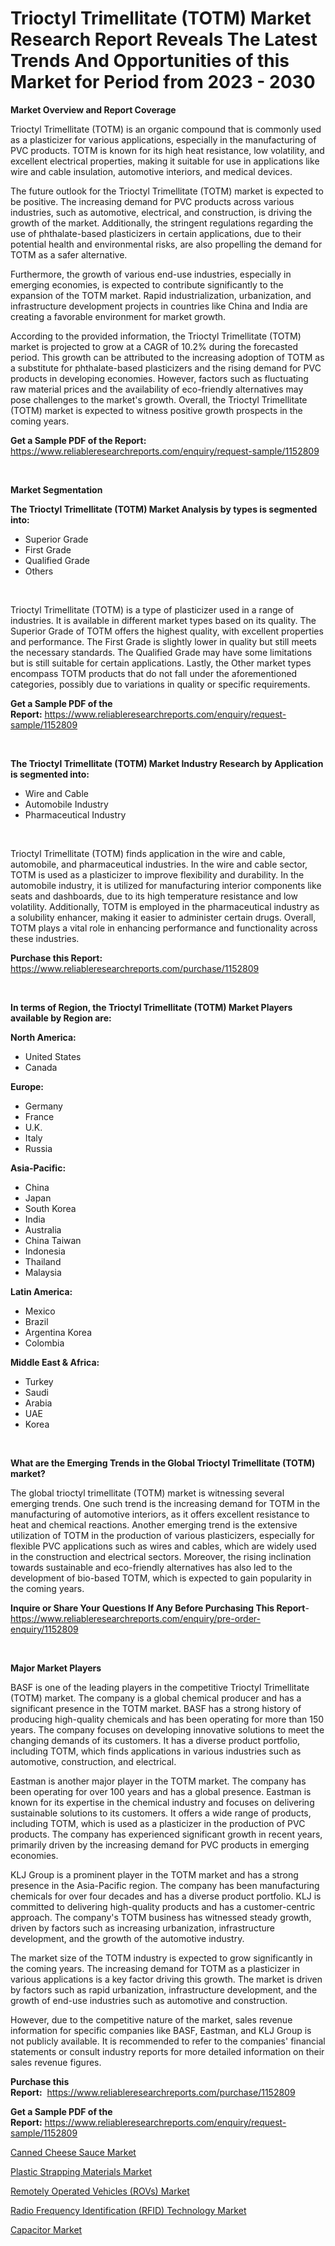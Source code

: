 <p><h1>Trioctyl Trimellitate (TOTM) Market Research Report Reveals The Latest Trends And Opportunities of this Market for Period from 2023 - 2030</h1></p><p><strong>Market Overview and Report Coverage</strong></p>
<p><p>Trioctyl Trimellitate (TOTM) is an organic compound that is commonly used as a plasticizer for various applications, especially in the manufacturing of PVC products. TOTM is known for its high heat resistance, low volatility, and excellent electrical properties, making it suitable for use in applications like wire and cable insulation, automotive interiors, and medical devices.</p><p>The future outlook for the Trioctyl Trimellitate (TOTM) market is expected to be positive. The increasing demand for PVC products across various industries, such as automotive, electrical, and construction, is driving the growth of the market. Additionally, the stringent regulations regarding the use of phthalate-based plasticizers in certain applications, due to their potential health and environmental risks, are also propelling the demand for TOTM as a safer alternative.</p><p>Furthermore, the growth of various end-use industries, especially in emerging economies, is expected to contribute significantly to the expansion of the TOTM market. Rapid industrialization, urbanization, and infrastructure development projects in countries like China and India are creating a favorable environment for market growth.</p><p>According to the provided information, the Trioctyl Trimellitate (TOTM) market is projected to grow at a CAGR of 10.2% during the forecasted period. This growth can be attributed to the increasing adoption of TOTM as a substitute for phthalate-based plasticizers and the rising demand for PVC products in developing economies. However, factors such as fluctuating raw material prices and the availability of eco-friendly alternatives may pose challenges to the market's growth. Overall, the Trioctyl Trimellitate (TOTM) market is expected to witness positive growth prospects in the coming years.</p></p>
<p><strong>Get a Sample PDF of the Report:</strong> <a href="https://www.reliableresearchreports.com/enquiry/request-sample/1152809">https://www.reliableresearchreports.com/enquiry/request-sample/1152809</a></p>
<p>&nbsp;</p>
<p><strong>Market Segmentation</strong></p>
<p><strong>The Trioctyl Trimellitate (TOTM) Market Analysis by types is segmented into:</strong></p>
<p><ul><li>Superior Grade</li><li>First Grade</li><li>Qualified Grade</li><li>Others</li></ul></p>
<p>&nbsp;</p>
<p><p>Trioctyl Trimellitate (TOTM) is a type of plasticizer used in a range of industries. It is available in different market types based on its quality. The Superior Grade of TOTM offers the highest quality, with excellent properties and performance. The First Grade is slightly lower in quality but still meets the necessary standards. The Qualified Grade may have some limitations but is still suitable for certain applications. Lastly, the Other market types encompass TOTM products that do not fall under the aforementioned categories, possibly due to variations in quality or specific requirements.</p></p>
<p><strong>Get a Sample PDF of the Report:</strong>&nbsp;<a href="https://www.reliableresearchreports.com/enquiry/request-sample/1152809">https://www.reliableresearchreports.com/enquiry/request-sample/1152809</a></p>
<p>&nbsp;</p>
<p><strong>The Trioctyl Trimellitate (TOTM) Market Industry Research by Application is segmented into:</strong></p>
<p><ul><li>Wire and Cable</li><li>Automobile Industry</li><li>Pharmaceutical Industry</li></ul></p>
<p>&nbsp;</p>
<p><p>Trioctyl Trimellitate (TOTM) finds application in the wire and cable, automobile, and pharmaceutical industries. In the wire and cable sector, TOTM is used as a plasticizer to improve flexibility and durability. In the automobile industry, it is utilized for manufacturing interior components like seats and dashboards, due to its high temperature resistance and low volatility. Additionally, TOTM is employed in the pharmaceutical industry as a solubility enhancer, making it easier to administer certain drugs. Overall, TOTM plays a vital role in enhancing performance and functionality across these industries.</p></p>
<p><strong>Purchase this Report:</strong>&nbsp; <a href="https://www.reliableresearchreports.com/purchase/1152809">https://www.reliableresearchreports.com/purchase/1152809</a></p>
<p>&nbsp;</p>
<p><strong>In terms of Region, the Trioctyl Trimellitate (TOTM) Market Players available by Region are:</strong></p>
<p>
    <p> <strong> North America: </strong>
        <ul>
            <li>United States</li>
            <li>Canada</li>
        </ul>
        </p> 
    <p> <strong> Europe: </strong>
        <ul>
            <li>Germany</li>
            <li>France</li>
            <li>U.K.</li>
            <li>Italy</li>
            <li>Russia</li>
        </ul>
        </p> 
    <p> <strong> Asia-Pacific: </strong>
        <ul>
            <li>China</li>
            <li>Japan</li>
            <li>South Korea</li>
            <li>India</li>
            <li>Australia</li>
            <li>China Taiwan</li>
            <li>Indonesia</li>
            <li>Thailand</li>
            <li>Malaysia</li>
        </ul>
        </p> 
    <p> <strong> Latin America: </strong>
        <ul>
            <li>Mexico</li>
            <li>Brazil</li>
            <li>Argentina Korea</li>
            <li>Colombia</li>
        </ul>
        </p> 
    <p> <strong> Middle East & Africa: </strong>
        <ul>
            <li>Turkey</li>
            <li>Saudi</li>
            <li>Arabia</li>
            <li>UAE</li>
            <li>Korea</li>
        </ul>
    </p>
    </p>
<p>&nbsp;</p>
<p><strong>What are the Emerging Trends in the Global Trioctyl Trimellitate (TOTM) market?</strong></p>
<p><p>The global trioctyl trimellitate (TOTM) market is witnessing several emerging trends. One such trend is the increasing demand for TOTM in the manufacturing of automotive interiors, as it offers excellent resistance to heat and chemical reactions. Another emerging trend is the extensive utilization of TOTM in the production of various plasticizers, especially for flexible PVC applications such as wires and cables, which are widely used in the construction and electrical sectors. Moreover, the rising inclination towards sustainable and eco-friendly alternatives has also led to the development of bio-based TOTM, which is expected to gain popularity in the coming years.</p></p>
<p><strong>Inquire or Share Your Questions If Any Before Purchasing This Report</strong>- <a href="https://www.reliableresearchreports.com/enquiry/pre-order-enquiry/1152809">https://www.reliableresearchreports.com/enquiry/pre-order-enquiry/1152809</a></p>
<p>&nbsp;</p>
<p><strong>Major Market Players</strong></p>
<p><p>BASF is one of the leading players in the competitive Trioctyl Trimellitate (TOTM) market. The company is a global chemical producer and has a significant presence in the TOTM market. BASF has a strong history of producing high-quality chemicals and has been operating for more than 150 years. The company focuses on developing innovative solutions to meet the changing demands of its customers. It has a diverse product portfolio, including TOTM, which finds applications in various industries such as automotive, construction, and electrical.</p><p>Eastman is another major player in the TOTM market. The company has been operating for over 100 years and has a global presence. Eastman is known for its expertise in the chemical industry and focuses on delivering sustainable solutions to its customers. It offers a wide range of products, including TOTM, which is used as a plasticizer in the production of PVC products. The company has experienced significant growth in recent years, primarily driven by the increasing demand for PVC products in emerging economies.</p><p>KLJ Group is a prominent player in the TOTM market and has a strong presence in the Asia-Pacific region. The company has been manufacturing chemicals for over four decades and has a diverse product portfolio. KLJ is committed to delivering high-quality products and has a customer-centric approach. The company's TOTM business has witnessed steady growth, driven by factors such as increasing urbanization, infrastructure development, and the growth of the automotive industry.</p><p>The market size of the TOTM industry is expected to grow significantly in the coming years. The increasing demand for TOTM as a plasticizer in various applications is a key factor driving this growth. The market is driven by factors such as rapid urbanization, infrastructure development, and the growth of end-use industries such as automotive and construction.</p><p>However, due to the competitive nature of the market, sales revenue information for specific companies like BASF, Eastman, and KLJ Group is not publicly available. It is recommended to refer to the companies' financial statements or consult industry reports for more detailed information on their sales revenue figures.</p></p>
<p><strong>Purchase this Report:</strong>&nbsp;&nbsp;<a href="https://www.reliableresearchreports.com/purchase/1152809">https://www.reliableresearchreports.com/purchase/1152809</a></p>
<p></p>
<p><strong>Get a Sample PDF of the Report:</strong>&nbsp;<a href="https://www.reliableresearchreports.com/enquiry/request-sample/1152809">https://www.reliableresearchreports.com/enquiry/request-sample/1152809</a></p>
<p><p><a href="https://www.linkedin.com/pulse/canned-cheese-sauce-market-size-2023-2030-global-industrial-lyalf/">Canned Cheese Sauce Market</a></p><p><a href="https://medium.com/@maryg156987/plastic-strapping-materials-market-size-growth-forecast-2023-2030-8f298b6704f9">Plastic Strapping Materials Market</a></p><p><a href="https://github.com/ChiragRp1/Market-Research-Report-List-1/blob/main/remotely-operated-vehicles-rovs-market.md">Remotely Operated Vehicles (ROVs) Market</a></p><p><a href="https://github.com/BryceTownsendr/Market-Research-Report-List-1/blob/main/radio-frequency-identification-rfid-technology-market.md">Radio Frequency Identification (RFID) Technology Market</a></p><p><a href="https://medium.com/@nicosmitham/capacitor-market-size-growth-forecast-2023-2030-dd13c1782a10">Capacitor Market</a></p></p>